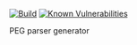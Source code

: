 [![Build](https://travis-ci.org/hdemon/sally.svg?branch=master)](https://travis-ci.org/hdemon/sally.svg?branch=master)
[![Known Vulnerabilities](https://snyk.io/test/github/hdemon/sally/badge.svg?targetFile=package.json)](https://snyk.io/test/github/hdemon/sally?targetFile=package.json)

PEG parser generator
